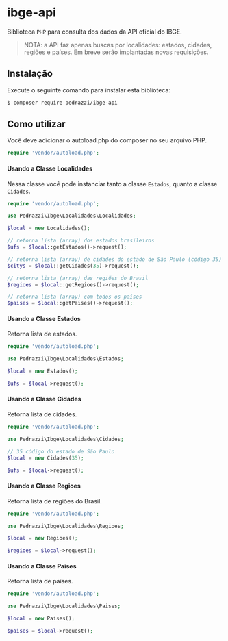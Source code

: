 # ibge-api

Biblioteca `PHP` para consulta dos dados da API oficial do IBGE.

>NOTA: a API faz apenas buscas por localidades: estados, cidades, regiões e países.
Em breve serão implantadas novas requisições.

## Instalação

Execute o seguinte comando para instalar esta biblioteca:

```bash
$ composer require pedrazzi/ibge-api
```

## Como utilizar

Você deve adicionar o autoload.php do composer no seu arquivo PHP.

```php
require 'vendor/autoload.php';
```

#### Usando a Classe Localidades
Nessa classe você pode instanciar tanto a classe `Estados`, quanto a classe `Cidades`.
```php
require 'vendor/autoload.php';

use Pedrazzi\Ibge\Localidades\Localidades;

$local = new Localidades();

// retorna lista (array) dos estados brasileiros
$ufs = $local::getEstados()->request(); 

// retorna lista (array) de cidades do estado de São Paulo (código 35)
$citys = $local::getCidades(35)->request(); 

// retorna lista (array) das regiões do Brasil
$regioes = $local::getRegioes()->request();

// retorna lista (array) com todos os países
$paises = $local::getPaises()->request();

```

#### Usando a Classe Estados
Retorna lista de estados.
```php
require 'vendor/autoload.php';

use Pedrazzi\Ibge\Localidades\Estados;

$local = new Estados();

$ufs = $local->request(); 
```

#### Usando a Classe Cidades
Retorna lista de cidades.
```php
require 'vendor/autoload.php';

use Pedrazzi\Ibge\Localidades\Cidades;

// 35 código do estado de São Paulo
$local = new Cidades(35);

$ufs = $local->request(); 
```

#### Usando a Classe Regioes

Retorna lista de regiões do Brasil.

```php
require 'vendor/autoload.php';

use Pedrazzi\Ibge\Localidades\Regioes;

$local = new Regioes();

$regioes = $local->request();
```

#### Usando a Classe Paises

Retorna lista de países.

```php
require 'vendor/autoload.php';

use Pedrazzi\Ibge\Localidades\Paises;

$local = new Paises();

$paises = $local->request();
```

